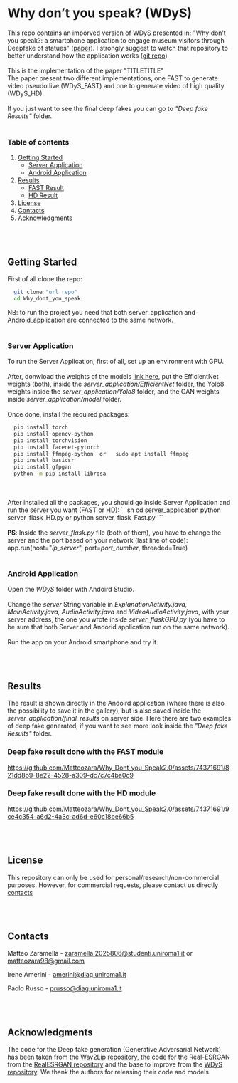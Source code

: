 # Why don’t you speak? (WDyS)
This repo contains an imporved version of WDyS presented in: "Why don’t you speak?: a smartphone application to engage
museum visitors through Deepfake of statues" (<a href="https://dl.acm.org/doi/10.1145/3607542.3617359">paper</a>). I strongly suggest to watch that repository to better understand how the application works (<a href="https://github.com/Matteozara/Why_dont_you_speak/tree/master">git repo</a>)
<br>
<br>
This is the implementation of the paper "TITLETITLE"
<br>
The paper present two different implementations, one FAST to generate video pseudo live (WDyS_FAST) and one to generate video of high quality (WDyS_HD).
<br>
<br>
If you just want to see the final deep fakes you can go to <i>"Deep fake Results" </i> folder.
<br>
<br>
<!-- TABLE OF CONTENTS -->

### Table of contents
  <ol>
    <li>
      <a href="#getting-started">Getting Started</a>
      <ul>
        <li><a href="#server-application">Server Application</a></li>
        <li><a href="#android-application">Android Application</a></li>
      </ul>
    </li>
    <li><a href="#results">Results</a>
    <ul>
        <li><a href="#deep-fake-result-done-with-the-fast-module">FAST Result</a></li>
        <li><a href="#deep-fake-result-done-with-the-hd-module">HD Result</a></li>
      </ul>
    </li>
    <li><a href="#license">License</a></li>
    <li><a href="#contacts">Contacts</a></li>
    <li><a href="#acknowledgments">Acknowledgments</a></li>
  </ol>
  
<br>
<br>



## Getting Started
<!--https://github.com/Matteozara/Why_dont_you_speak.git-->

First of all clone the repo:
```sh
  git clone "url repo"
  cd Why_dont_you_speak
  ```
NB: to run the project you need that both server_application and Android_application are connected to the same network.
<br>
<br>

### Server Application

To run the Server Application, first of all, set up an environment with GPU.
<br>
<br>
After, donwload the weights of the models [link here](https://drive.google.com/drive/folders/1EwbSPdOrXYlIqTS0SufuodawTS7eR-1P?usp=drive_link), put the EfficientNet weights (both), inside the <i>server_application/EfficientNet</i> folder, the Yolo8 weights inside the <i>server_application/Yolo8</i> folder, and the GAN weights inside <i>server_application/model</i> folder.
<br>
<br>
Once done, install the required packages:
```sh
  pip install torch
  pip install opencv-python
  pip install torchvision
  pip install facenet-pytorch
  pip install ffmpeg-python  or   sudo apt install ffmpeg
  pip install basicsr
  pip install gfpgan
  python -m pip install librosa  
  ```
<br>
<br>
After installed all the packages, you should go inside Server Application and run the server you want (FAST or HD):
```sh
  cd server_application
  python server_flask_HD.py or python server_flask_Fast.py
  ```
<br>
<br>
<b>PS</b>: Inside the <i>server_flask.py</i> file (both of them), you have to change the server and the port based on your network (last line of code):
<br>
app.run(host="<i>ip_server</i>", port=<i>port_number</i>, threaded=True)
<br>
<br>

### Android Application
Open the <I>WDyS</i> folder with Andoird Studio. 
<br>
<br>
Change the <i>server</i> String variable in <i>ExplanationActivity.java, MainActivity.java, AudioActivity.java</i> and <i>VideoAudioActivity.java</i>, with your server address, the one you wrote inside <i>server_flaskGPU.py</i> (you have to be sure that both Server and Andorid application run on the same network).
<br>
<br>
Run the app on your Android smartphone and try it.

<br>
<br>

## Results
The result is shown directly in the Andoird application (where there is also the possibility to save it in the gallery), but is also saved inside the <i>server_application/final_results</i> on server side.
Here there are two examples of deep fake generated, if you want to see more look inside the <i>"Deep fake Results" </i> folder.
  
### Deep fake result done with the FAST module
https://github.com/Matteozara/Why_Dont_you_Speak2.0/assets/74371691/821dd8b9-8e22-4528-a309-dc7c7c4ba0c9


### Deep fake result done with the HD module
https://github.com/Matteozara/Why_Dont_you_Speak2.0/assets/74371691/9ce4c354-a6d2-4a3c-ad6d-e60c18be66b5


<br>
<br>

## License
This repository can only be used for personal/research/non-commercial purposes. However, for commercial requests, please contact us directly <a href="#contacts">contacts</a>
  
<br>
<br>

## Contacts
Matteo Zaramella - zaramella.2025806@studenti.uniroma1.it or matteozara98@gmail.com

Irene Amerini - amerini@diag.uniroma1.it

Paolo Russo - prusso@diag.uniroma1.it
  
<br>
<br>

## Acknowledgments

The code for the Deep fake generation (Generative Adversarial Network) has been taken from the [Wav2Lip repository](https://github.com/Rudrabha/Wav2Lip), the code for the Real-ESRGAN from the [RealESRGAN repository](https://github.com/xinntao/Real-ESRGAN) and the base to improve from the [WDyS repository](https://github.com/Matteozara/Why_dont_you_speak/tree/master). We thank the authors for releasing their code and models.
